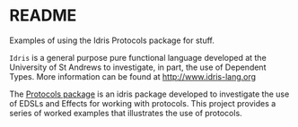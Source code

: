 README
======

Examples of using the Idris Protocols package for stuff.

`Idris` is a general purpose pure functional language developed at the University of St Andrews to investigate, in part, the use of Dependent Types. More information can be found at http://www.idris-lang.org

The [Protocols package](http://www.github.com/edwinb/protocols) is an idris package developed to investigate the use of EDSLs and Effects for working with protocols. This project provides a series of worked examples that illustrates the use of protocols.